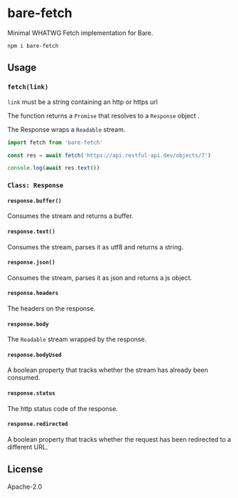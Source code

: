 # bare-fetch

Minimal WHATWG Fetch implementation for Bare.

```
npm i bare-fetch
```

## Usage

### `fetch(link)`

`link` must be a string containing an http or https url

The function returns a `Promise` that resolves to a `Response` object .

The Response wraps a `Readable` stream.

```js
import fetch from 'bare-fetch'

const res = await fetch('https://api.restful-api.dev/objects/7')

console.log(await res.text())
```

### `Class: Response`

#### `response.buffer()`
Consumes the stream and returns a buffer.

#### `response.text()`
Consumes the stream, parses it as utf8 and returns a string.

#### `response.json() `
Consumes the stream, parses it as json and returns a js object.

#### `response.headers`
The headers on the response.

#### `response.body`
The `Readable` stream wrapped by the response.

#### `response.bodyUsed`
A boolean property that tracks whether the stream has already been consumed.

#### `response.status`
The http status code of the response.

#### `response.redirected`
A boolean property that tracks whether the request has been redirected to a different URL.

## License

Apache-2.0
